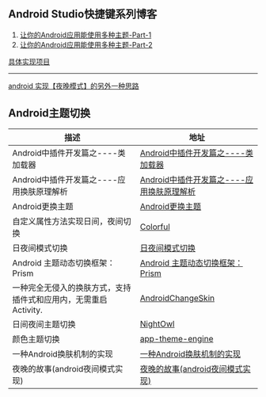 Android Studio快捷键系列博客
---
1. [让你的Android应用能使用多种主题-Part-1](https://github.com/bboyfeiyu/android-tech-frontier/tree/master/androidweekly/%E8%AE%A9%E4%BD%A0%E7%9A%84Android%E5%BA%94%E7%94%A8%E8%83%BD%E4%BD%BF%E7%94%A8%E5%A4%9A%E7%A7%8D%E4%B8%BB%E9%A2%98-Part-1)
2. [让你的Android应用能使用多种主题-Part-2](https://github.com/bboyfeiyu/android-tech-frontier/tree/master/androidweekly/%E8%AE%A9%E4%BD%A0%E7%9A%84Android%E5%BA%94%E7%94%A8%E8%83%BD%E4%BD%BF%E7%94%A8%E5%A4%9A%E7%A7%8D%E4%B8%BB%E9%A2%98-Part-2)

[具体实现项目](https://github.com/hidroh/materialistic)

---
[android 实现【夜晚模式】的另外一种思路](https://segmentfault.com/a/1190000005736047)

## Android主题切换
| 描述 |  地址  |
|---------|--------|
| Android中插件开发篇之----类加载器 | [Android中插件开发篇之----类加载器](http://blog.csdn.net/jiangwei0910410003/article/details/41384667) |
| Android中插件开发篇之----应用换肤原理解析 | [Android中插件开发篇之----应用换肤原理解析](http://www.jcodecraeer.com/a/anzhuokaifa/androidkaifa/2015/0819/3328.html) |
| Android更换主题 | [Android更换主题](http://wuxiaolong.me/2015/08/19/ChangeTheme/) |
| 自定义属性方法实现日间，夜间切换 | [Colorful](https://github.com/bboyfeiyu/Colorful) |
| 日夜间模式切换 | [日夜间模式切换](https://github.com/zzz40500/ThemeDemo) |
| Android 主题动态切换框架：Prism | [Android 主题动态切换框架：Prism](https://blog.leancloud.cn/3612/) |
| 一种完全无侵入的换肤方式，支持插件式和应用内，无需重启Activity. | [AndroidChangeSkin](https://github.com/hongyangAndroid/AndroidChangeSkin) |
| 日间夜间主题切换 | [NightOwl](https://github.com/ashqal/NightOwl) |
| 颜色主题切换 | [app-theme-engine](https://github.com/afollestad/app-theme-engine) |
| 一种Android换肤机制的实现 | [一种Android换肤机制的实现](http://eastmoneyandroid.github.io/2016/01/22/android-reskin/#more) |
| 夜晚的故事(android夜间模式实现) | [夜晚的故事(android夜间模式实现)](http://www.jianshu.com/p/60608820bb71) |
